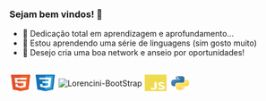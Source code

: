 ### Sejam bem vindos! 👋

- 🔭 Dedicação total em aprendizagem e aprofundamento...
- 🌱 Estou aprendendo uma série de linguagens (sim gosto muito)
- 👯 Desejo cria uma boa network e anseio por oportunidades!

<div style="display: inline_block"><br>  
  <img align="center" alt="Lorencini-HTML" height="30" width="40" src="https://raw.githubusercontent.com/devicons/devicon/master/icons/html5/html5-original.svg">
  <img align="center" alt="Lorencini-CSS" height="30" width="40" src="https://raw.githubusercontent.com/devicons/devicon/master/icons/css3/css3-original.svg">
  <img align="center" alt="Lorencini-BootStrap" height="30" width="40" src="https://cdn.jsdelivr.net/gh/devicons/devicon/icons/bootstrap/bootstrap-original.svg">
  <img align="center" alt="Lorencini-Js" height="30" width="40" src="https://raw.githubusercontent.com/devicons/devicon/master/icons/javascript/javascript-plain.svg">
  <img align="center" alt="Lorencini-Python" height="30" width="40" src="https://raw.githubusercontent.com/devicons/devicon/master/icons/python/python-original.svg">  
</div>





